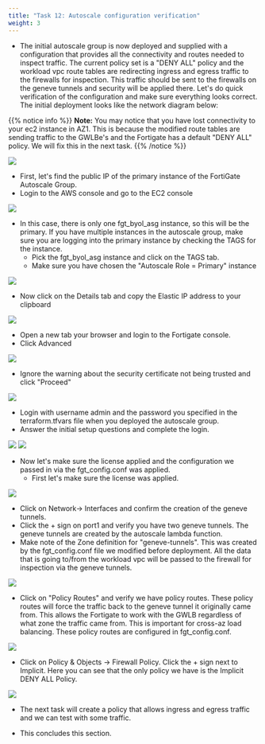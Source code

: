 ```yaml
---
title: "Task 12: Autoscale configuration verification"
weight: 3
---
```


* The initial autoscale group is now deployed and supplied with a configuration that provides all the connectivity and routes needed to inspect traffic. The current policy set is a "DENY ALL" policy and the workload vpc route tables are redirecting ingress and egress traffic to the firewalls for inspection. This traffic should be sent to the firewalls on the geneve tunnels and security will be applied there. Let's do quick verification of the configuration and make sure everything looks correct. The initial deployment looks like the network diagram below: 

{{% notice info %}}
**Note:** You may notice that you have lost connectivity to your ec2 instance in AZ1. This is because the modified route tables are sending traffic to the GWLBe's and the Fortigate has a default "DENY ALL" policy. We will fix this in the next task.
{{% /notice %}}

![](image-centralized_egress_with_ec2_gwlbe.png)

* First, let's find the public IP of the primary instance of the FortiGate Autoscale Group. 
* Login to the AWS console and go to the EC2 console

![](image-t12-1.png)

* In this case, there is only one fgt_byol_asg instance, so this will be the primary. If you have multiple instances in the autoscale group, make sure you are logging into the primary instance by checking the TAGS for the instance. 
  * Pick the fgt_byol_asg instance and click on the TAGS tab.
  * Make sure you have chosen the "Autoscale Role =  Primary" instance

![](image-t12-2.png)

  * Now click on the Details tab and copy the Elastic IP address to your clipboard

![](image-t12-3.png)

  * Open a new tab your browser and login to the Fortigate console.
  * Click Advanced

![](image-t12-4.png)

  * Ignore the warning about the security certificate not being trusted and click "Proceed"

![](image-t12-5.png)

  * Login with username admin and the password you specified in the terraform.tfvars file when you deployed the autoscale group.
  * Answer the initial setup questions and complete the login.

![](image-t12-6.png)
![](image-t12-6a.png)

* Now let's make sure the license applied and the configuration we passed in via the fgt_config.conf was applied.
  * First let's make sure the license was applied. 

![](image-t12-7.png)

  * Click on Network-> Interfaces and confirm the creation of the geneve tunnels.
  * Click the + sign on port1 and verify you have two geneve tunnels. The geneve tunnels are created by the autoscale lambda function. 
  * Make note of the Zone definition for "geneve-tunnels". This was created by the fgt_config.conf file we modified before deployment. All the data that is going to/from the workload vpc will be passed to the firewall for inspection via the geneve tunnels.

![](image-t12-8.png)

  * Click on "Policy Routes" and verify we have policy routes. These policy routes will force the traffic back to the geneve tunnel it originally came from. This allows the Fortigate to work with the GWLB regardless of what zone the traffic came from. This is important for cross-az load balancing. These policy routes are configured in fgt_config.conf.

![](image-t12-9.png)

  * Click on Policy & Objects -> Firewall Policy. Click the + sign next to Implicit. Here you can see that the only policy we have is the Implicit DENY ALL Policy. 

![](image-t12-10.png)

* The next task will create a policy that allows ingress and egress traffic and we can test with some traffic.

* This concludes this section.
